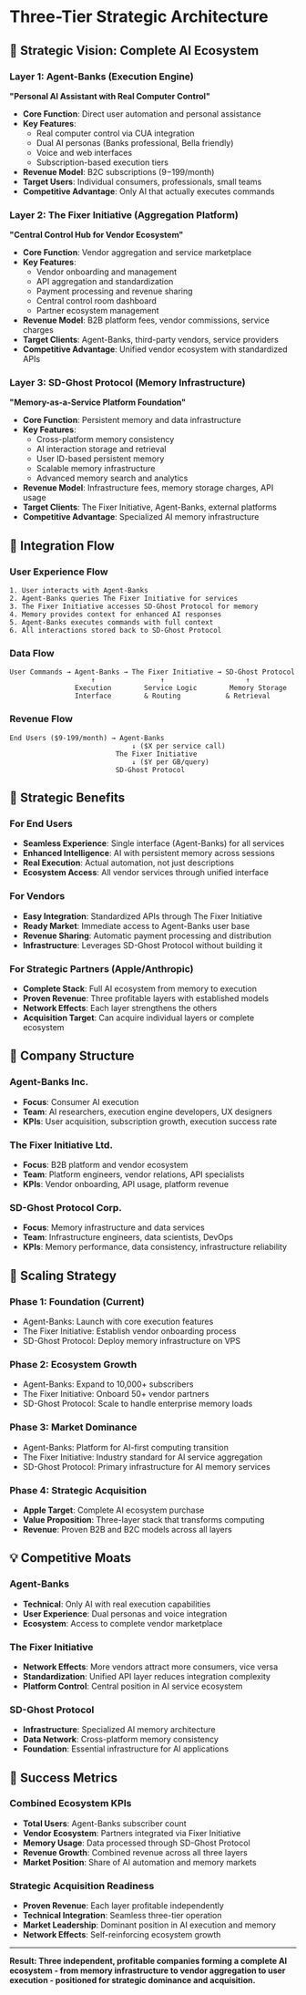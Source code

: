 # Three-Tier Strategic Architecture

## 🎯 Strategic Vision: Complete AI Ecosystem

### Layer 1: Agent-Banks (Execution Engine)
**"Personal AI Assistant with Real Computer Control"**

- **Core Function**: Direct user automation and personal assistance
- **Key Features**:
  - Real computer control via CUA integration
  - Dual AI personas (Banks professional, Bella friendly)
  - Voice and web interfaces
  - Subscription-based execution tiers
- **Revenue Model**: B2C subscriptions ($9-$199/month)
- **Target Users**: Individual consumers, professionals, small teams
- **Competitive Advantage**: Only AI that actually executes commands

### Layer 2: The Fixer Initiative (Aggregation Platform)
**"Central Control Hub for Vendor Ecosystem"**

- **Core Function**: Vendor aggregation and service marketplace
- **Key Features**:
  - Vendor onboarding and management
  - API aggregation and standardization
  - Payment processing and revenue sharing
  - Central control room dashboard
  - Partner ecosystem management
- **Revenue Model**: B2B platform fees, vendor commissions, service charges
- **Target Clients**: Agent-Banks, third-party vendors, service providers
- **Competitive Advantage**: Unified vendor ecosystem with standardized APIs

### Layer 3: SD-Ghost Protocol (Memory Infrastructure)
**"Memory-as-a-Service Platform Foundation"**

- **Core Function**: Persistent memory and data infrastructure
- **Key Features**:
  - Cross-platform memory consistency
  - AI interaction storage and retrieval
  - User ID-based persistent memory
  - Scalable memory infrastructure
  - Advanced memory search and analytics
- **Revenue Model**: Infrastructure fees, memory storage charges, API usage
- **Target Clients**: The Fixer Initiative, Agent-Banks, external platforms
- **Competitive Advantage**: Specialized AI memory infrastructure

## 🔄 Integration Flow

### User Experience Flow
```
1. User interacts with Agent-Banks
2. Agent-Banks queries The Fixer Initiative for services
3. The Fixer Initiative accesses SD-Ghost Protocol for memory
4. Memory provides context for enhanced AI responses
5. Agent-Banks executes commands with full context
6. All interactions stored back to SD-Ghost Protocol
```

### Data Flow
```
User Commands → Agent-Banks → The Fixer Initiative → SD-Ghost Protocol
                    ↑                ↑                    ↑
                Execution        Service Logic        Memory Storage
                Interface        & Routing           & Retrieval
```

### Revenue Flow
```
End Users ($9-199/month) → Agent-Banks
                              ↓ ($X per service call)
                          The Fixer Initiative  
                              ↓ ($Y per GB/query)
                          SD-Ghost Protocol
```

## 🎯 Strategic Benefits

### For End Users
- **Seamless Experience**: Single interface (Agent-Banks) for all services
- **Enhanced Intelligence**: AI with persistent memory across sessions
- **Real Execution**: Actual automation, not just descriptions
- **Ecosystem Access**: All vendor services through unified interface

### For Vendors
- **Easy Integration**: Standardized APIs through The Fixer Initiative
- **Ready Market**: Immediate access to Agent-Banks user base
- **Revenue Sharing**: Automatic payment processing and distribution
- **Infrastructure**: Leverages SD-Ghost Protocol without building it

### For Strategic Partners (Apple/Anthropic)
- **Complete Stack**: Full AI ecosystem from memory to execution
- **Proven Revenue**: Three profitable layers with established models
- **Network Effects**: Each layer strengthens the others
- **Acquisition Target**: Can acquire individual layers or complete ecosystem

## 🏢 Company Structure

### Agent-Banks Inc.
- **Focus**: Consumer AI execution
- **Team**: AI researchers, execution engine developers, UX designers
- **KPIs**: User acquisition, subscription growth, execution success rate

### The Fixer Initiative Ltd.
- **Focus**: B2B platform and vendor ecosystem  
- **Team**: Platform engineers, vendor relations, API specialists
- **KPIs**: Vendor onboarding, API usage, platform revenue

### SD-Ghost Protocol Corp.
- **Focus**: Memory infrastructure and data services
- **Team**: Infrastructure engineers, data scientists, DevOps
- **KPIs**: Memory performance, data consistency, infrastructure reliability

## 🚀 Scaling Strategy

### Phase 1: Foundation (Current)
- Agent-Banks: Launch with core execution features
- The Fixer Initiative: Establish vendor onboarding process
- SD-Ghost Protocol: Deploy memory infrastructure on VPS

### Phase 2: Ecosystem Growth
- Agent-Banks: Expand to 10,000+ subscribers
- The Fixer Initiative: Onboard 50+ vendor partners
- SD-Ghost Protocol: Scale to handle enterprise memory loads

### Phase 3: Market Dominance
- Agent-Banks: Platform for AI-first computing transition
- The Fixer Initiative: Industry standard for AI service aggregation
- SD-Ghost Protocol: Primary infrastructure for AI memory services

### Phase 4: Strategic Acquisition
- **Apple Target**: Complete AI ecosystem purchase
- **Value Proposition**: Three-layer stack that transforms computing
- **Revenue**: Proven B2B and B2C models across all layers

## 💡 Competitive Moats

### Agent-Banks
- **Technical**: Only AI with real execution capabilities
- **User Experience**: Dual personas and voice integration
- **Ecosystem**: Access to complete vendor marketplace

### The Fixer Initiative  
- **Network Effects**: More vendors attract more consumers, vice versa
- **Standardization**: Unified API layer reduces integration complexity
- **Platform Control**: Central position in AI service ecosystem

### SD-Ghost Protocol
- **Infrastructure**: Specialized AI memory architecture
- **Data Network**: Cross-platform memory consistency
- **Foundation**: Essential infrastructure for AI applications

## 🎯 Success Metrics

### Combined Ecosystem KPIs
- **Total Users**: Agent-Banks subscriber count
- **Vendor Ecosystem**: Partners integrated via Fixer Initiative
- **Memory Usage**: Data processed through SD-Ghost Protocol
- **Revenue Growth**: Combined revenue across all three layers
- **Market Position**: Share of AI automation and memory markets

### Strategic Acquisition Readiness
- **Proven Revenue**: Each layer profitable independently
- **Technical Integration**: Seamless three-tier operation
- **Market Leadership**: Dominant position in AI execution and memory
- **Network Effects**: Self-reinforcing ecosystem growth

---

**Result: Three independent, profitable companies forming a complete AI ecosystem - from memory infrastructure to vendor aggregation to user execution - positioned for strategic dominance and acquisition.**